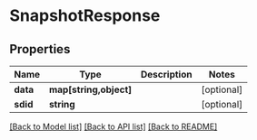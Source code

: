 # SnapshotResponse

## Properties
Name | Type | Description | Notes
------------ | ------------- | ------------- | -------------
**data** | **map[string,object]** |  | [optional] 
**sdid** | **string** |  | [optional] 

[[Back to Model list]](../README.md#documentation-for-models) [[Back to API list]](../README.md#documentation-for-api-endpoints) [[Back to README]](../README.md)



